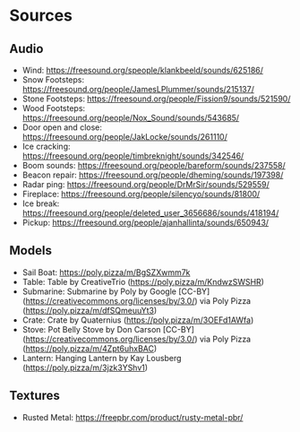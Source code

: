 # Sources


## Audio

- Wind: https://freesound.org/speople/klankbeeld/sounds/625186/
- Snow Footsteps: https://freesound.org/people/JamesLPlummer/sounds/215137/
- Stone Footsteps: https://freesound.org/people/Fission9/sounds/521590/
- Wood Footsteps: https://freesound.org/people/Nox_Sound/sounds/543685/
- Door open and close: https://freesound.org/people/JakLocke/sounds/261110/
- Ice cracking: https://freesound.org/people/timbreknight/sounds/342546/
- Boom sounds: https://freesound.org/people/bareform/sounds/237558/
- Beacon repair: https://freesound.org/people/dheming/sounds/197398/
- Radar ping: https://freesound.org/people/DrMrSir/sounds/529559/
- Fireplace: https://freesound.org/people/silencyo/sounds/81800/
- Ice break: https://freesound.org/people/deleted_user_3656686/sounds/418194/
- Pickup: https://freesound.org/people/ajanhallinta/sounds/650943/

## Models
- Sail Boat: https://poly.pizza/m/BgSZXwmm7k
- Table: Table by CreativeTrio (https://poly.pizza/m/KndwzSWSHR)
- Submarine: Submarine by Poly by Google [CC-BY] (https://creativecommons.org/licenses/by/3.0/) via Poly Pizza (https://poly.pizza/m/dfSQmeuuYt3)
- Crate: Crate by Quaternius (https://poly.pizza/m/3OEFd1AWfa)
- Stove: Pot Belly Stove by Don Carson [CC-BY] (https://creativecommons.org/licenses/by/3.0/) via Poly Pizza (https://poly.pizza/m/4Zpt6uhxBAC)
- Lantern: Hanging Lantern by Kay Lousberg (https://poly.pizza/m/3jzk3YShv1)

## Textures
- Rusted Metal: https://freepbr.com/product/rusty-metal-pbr/
